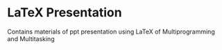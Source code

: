 # LaTeX Presentation
Contains materials of ppt presentation using LaTeX of Multiprogramming and Multitasking
